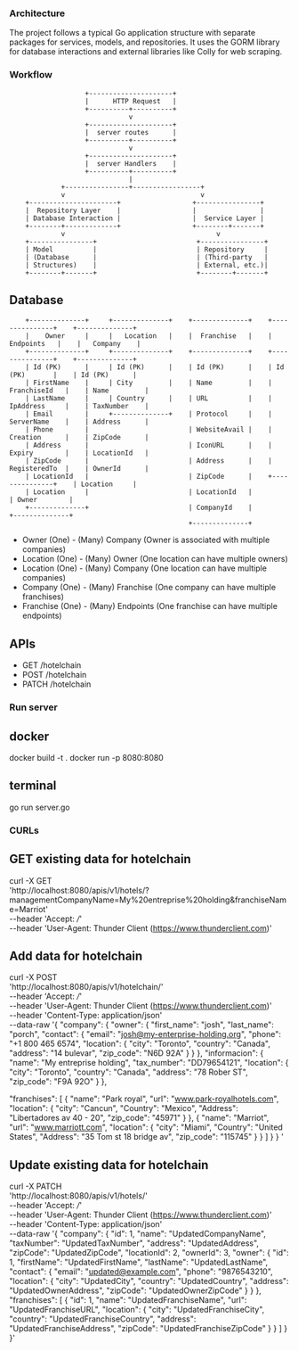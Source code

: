 
### Architecture
The project follows a typical Go application structure with separate packages for services, models, and repositories. It uses the GORM library for database interactions and external libraries like Colly for web scraping.


### Workflow

                       +---------------------+
                       |      HTTP Request   |
                       +----------+----------+
                                  v
                       +---------------------+
                       |  server routes      |
                       +----------+----------+
                                  v
                       +---------------------+
                       |  server Handlers    |
                       +----------+----------+
                                  |
                 +----------------+-----------------+
                 v                                  v
        +----------------------+                  +----------------+
        |  Repository Layer    |                  |                |
        | Database Interaction |                  |  Service Layer |
        +--------+-------------+                  +--------+-------+
                 v                                      v
        +----------------+                         +----------------+
        | Model          |                         | Repository     |
        | (Database      |                         | (Third-party   |
        | Structures)    |                         | External, etc.)|
        +--------+-------+                         +--------+-------+
 



## Database
        +--------------+     +--------------+    +--------------+    +---------------+    +--------------+
        |    Owner     |     |   Location   |    |  Franchise   |    |   Endpoints   |    |   Company    |
        +--------------+     +--------------+    +--------------+    +---------------+    +--------------+
        | Id (PK)      |     | Id (PK)      |    | Id (PK)      |    | Id (PK)       |    | Id (PK)      |
        | FirstName    |     | City         |    | Name         |    | FranchiseId   |    | Name         |
        | LastName     |     | Country      |    | URL          |    | IpAddress     |    | TaxNumber    |
        | Email        |     +--------------+    | Protocol     |    | ServerName    |    | Address      |
        | Phone        |                         | WebsiteAvail |    | Creation      |    | ZipCode      |
        | Address      |                         | IconURL      |    | Expiry        |    | LocationId   |
        | ZipCode      |                         | Address      |    | RegisteredTo  |    | OwnerId      |
        | LocationId   |                         | ZipCode      |    +---------------+    | Location     |
        | Location     |                         | LocationId   |                         | Owner        |
        +--------------+                         | CompanyId    |                         +--------------+
                                                 +--------------+

- Owner (One) - (Many) Company (Owner is associated with multiple companies)
- Location (One) - (Many) Owner (One location can have multiple owners)
- Location (One) - (Many) Company (One location can have multiple companies)
- Company (One) - (Many) Franchise (One company can have multiple franchises)
- Franchise (One) - (Many) Endpoints (One franchise can have multiple endpoints)



## APIs
- GET /hotelchain
- POST /hotelchain
- PATCH /hotelchain



### Run server
## docker
docker build -t <your-image-name> .
docker run -p 8080:8080 <your-image-name>

## terminal
go run server.go




### CURLs
## GET existing data for hotelchain
curl  -X GET \
  'http://localhost:8080/apis/v1/hotels/?managementCompanyName=My%20entreprise%20holding&franchiseName=Marriot' \
  --header 'Accept: */*' \
  --header 'User-Agent: Thunder Client (https://www.thunderclient.com)'

## Add data for hotelchain
curl  -X POST \
  'http://localhost:8080/apis/v1/hotelchain/' \
  --header 'Accept: */*' \
  --header 'User-Agent: Thunder Client (https://www.thunderclient.com)' \
  --header 'Content-Type: application/json' \
  --data-raw '{
   "company": {
       "owner": {
           "first_name": "josh",
           "last_name": "porch",
           "contact": {
               "email": "josh@my-enterprise-holding.org",
               "phone": "+1 800 465 6574",
               "location": {
                   "city": "Toronto",
                   "country": "Canada",
                   "address": "14 bulevar",
                   "zip_code": "N6D 92A"
               }
           }
       },
       "informacion": {
           "name": "My entreprise holding",
           "tax_number": "DD79654121",
           "location": {
               "city": "Toronto",
               "country": "Canada",
               "address": "78 Rober ST",
               "zip_code": "F9A 92O"
           }
       },

   "franchises": [
       {
           "name": "Park royal",
           "url": "www.park-royalhotels.com",
           "location": {
               "city": "Cancun",
               "Country": "Mexico",
               "Address": "Libertadores av 40 - 20",
               "zip_code": "45971"
           }
       },
       {
           "name": "Marriot",
           "url": "www.marriott.com",
           "location": {
               "city": "Miami",
               "Country": "United States",
               "Address": "35 Tom st 18 bridge av",
               "zip_code": "115745"
           }
       }
   ]
   }
}
'

## Update existing data for hotelchain
curl  -X PATCH \
  'http://localhost:8080/apis/v1/hotels/' \
  --header 'Accept: */*' \
  --header 'User-Agent: Thunder Client (https://www.thunderclient.com)' \
  --header 'Content-Type: application/json' \
  --data-raw '{
  "company": {
    "id": 1,
    "name": "UpdatedCompanyName",
    "taxNumber": "UpdatedTaxNumber",
    "address": "UpdatedAddress",
    "zipCode": "UpdatedZipCode",
    "locationId": 2,
    "ownerId": 3,
    "owner": {
      "id": 1,
      "firstName": "UpdatedFirstName",
      "lastName": "UpdatedLastName",
      "contact": {
        "email": "updated@example.com",
        "phone": "9876543210",
        "location": {
          "city": "UpdatedCity",
          "country": "UpdatedCountry",
          "address": "UpdatedOwnerAddress",
          "zipCode": "UpdatedOwnerZipCode"
        }
      }
    },
    "franchises": [
      {
        "id": 1,
        "name": "UpdatedFranchiseName",
        "url": "UpdatedFranchiseURL",
        "location": {
          "city": "UpdatedFranchiseCity",
          "country": "UpdatedFranchiseCountry",
          "address": "UpdatedFranchiseAddress",
          "zipCode": "UpdatedFranchiseZipCode"
        }
      }
    ]
  }
}'